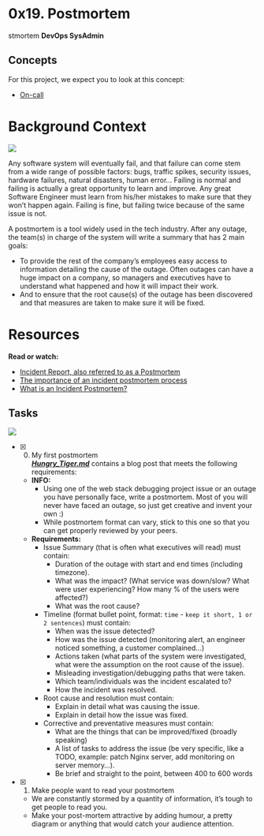 # 0x19. Postmortem
stmortem
**DevOps SysAdmin**

## Concepts
For this project, we expect you to look at this concept:
* [On-call](https://intranet.alxswe.com/concepts/39 "On-call")

# Background Context
![](https://www.youtube.com/watch?v=rp5cVMNmbro&feature=youtu.be)

Any software system will eventually fail, and that failure can come stem from a wide range of possible factors: bugs, traffic spikes, security issues, hardware failures, natural disasters, human error… Failing is normal and failing is actually a great opportunity to learn and improve. Any great Software Engineer must learn from his/her mistakes to make sure that they won’t happen again. Failing is fine, but failing twice because of the same issue is not.

A postmortem is a tool widely used in the tech industry. After any outage, the team(s) in charge of the system will write a summary that has 2 main goals:

* To provide the rest of the company’s employees easy access to information detailing the cause of the outage. Often outages can have a huge impact on a company, so managers and executives have to understand what happened and how it will impact their work.
* And to ensure that the root cause(s) of the outage has been discovered and that measures are taken to make sure it will be fixed.

# Resources
**Read or watch:**

* [Incident Report, also referred to as a Postmortem](https://sysadmincasts.com/episodes/20-how-to-write-an-incident-report-postmortem "Incident Report, also referred to as a Postmortem")
* [The importance of an incident postmortem process](https://www.atlassian.com/incident-management/postmortem "The importance of an incident postmortem process")
* [What is an Incident Postmortem?](https://www.pagerduty.com/resources/learn/incident-postmortem/ "What is an Incident Postmortem?")


## Tasks

![](https://twitter.com/devopsreact/status/834887829486399488)

+ [x] 0. My first postmortem<br/>_**[Hungry_Tiger.md](Hungry_Tiger.md)**_ contains a blog post that meets the following requirements:
  + **INFO:**
    + Using one of the web stack debugging project issue or an outage you have personally face, write a postmortem. Most of you will never have faced an outage, so just get creative and invent your own :)
    + While postmortem format can vary, stick to this one so that you can get properly reviewed by your peers.
  + **Requirements:**
    + Issue Summary (that is often what executives will read) must contain:
      + Duration of the outage with start and end times (including timezone).
      + What was the impact? (What service was down/slow? What were user experiencing? How many % of the users were affected?)
      + What was the root cause?
    + Timeline (format bullet point, format: `time` - `keep it short, 1 or 2 sentences`) must contain:
      + When was the issue detected?
      + How was the issue detected (monitoring alert, an engineer noticed something, a customer complained…)
      + Actions taken (what parts of the system were investigated, what were the assumption on the root cause of the issue).
      + Misleading investigation/debugging paths that were taken.
      + Which team/individuals was the incident escalated to?
      + How the incident was resolved.
    + Root cause and resolution must contain:
      + Explain in detail what was causing the issue.
      + Explain in detail how the issue was fixed.
    + Corrective and preventative measures must contain:
      + What are the things that can be improved/fixed (broadly speaking)
      + A list of tasks to address the issue (be very specific, like a TODO, example: patch Nginx server, add monitoring on server memory…).
      + Be brief and straight to the point, between 400 to 600 words

+ [x] 1. Make people want to read your postmortem
  + We are constantly stormed by a quantity of information, it’s tough to get people to read you.
  + Make your post-mortem attractive by adding humour, a pretty diagram or anything that would catch your audience attention.

